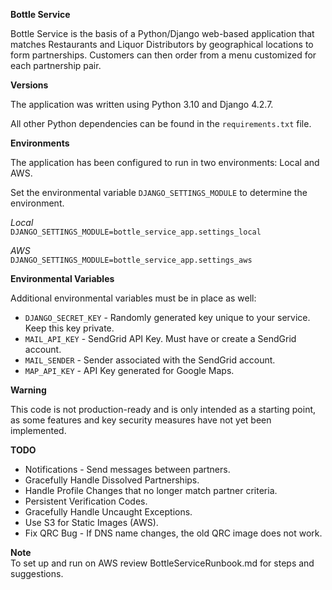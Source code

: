 **Bottle Service**

Bottle Service is the basis of a Python/Django web-based application that matches Restaurants and Liquor Distributors by geographical locations to form partnerships. Customers can then order from a menu customized for each partnership pair.

**Versions**

The application was written using Python 3.10 and Django 4.2.7.

All other Python dependencies can be found in the `requirements.txt` file.

**Environments**

The application has been configured to run in two environments: Local and AWS.

Set the environmental variable `DJANGO_SETTINGS_MODULE` to determine the environment.

_Local_  
`DJANGO_SETTINGS_MODULE=bottle_service_app.settings_local`

_AWS_  
`DJANGO_SETTINGS_MODULE=bottle_service_app.settings_aws`

**Environmental Variables**

Additional environmental variables must be in place as well:

- `DJANGO_SECRET_KEY` - Randomly generated key unique to your service. Keep this key private.
- `MAIL_API_KEY` - SendGrid API Key. Must have or create a SendGrid account.
- `MAIL_SENDER` - Sender associated with the SendGrid account.
- `MAP_API_KEY` - API Key generated for Google Maps.

**Warning**

This code is not production-ready and is only intended as a starting point, as some features and key security measures have not yet been implemented.

**TODO**

* Notifications - Send messages between partners.
* Gracefully Handle Dissolved Partnerships.
* Handle Profile Changes that no longer match partner criteria.
* Persistent Verification Codes.
* Gracefully Handle Uncaught Exceptions.
* Use S3 for Static Images (AWS).
* Fix QRC Bug - If DNS name changes, the old QRC image does not work.


**Note**<br>
To set up and run on AWS review BottleServiceRunbook.md for steps and suggestions.